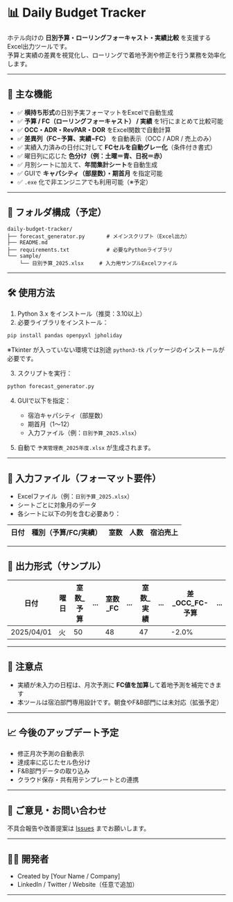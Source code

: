 # 📊 Daily Budget Tracker

ホテル向けの **日別予算・ローリングフォーキャスト・実績比較** を支援するExcel出力ツールです。  
予算と実績の差異を視覚化し、ローリングで着地予測や修正を行う業務を効率化します。

---

## 🚀 主な機能

- ✅ **横持ち形式**の日別予実フォーマットをExcelで自動生成  
- ✅ **予算 / FC（ローリングフォーキャスト） / 実績** を1行にまとめて比較可能  
- ✅ **OCC・ADR・RevPAR・DOR** をExcel関数で自動計算  
- ✅ **差異列（FC−予算、実績−FC）** を自動表示（OCC / ADR / 売上のみ）  
- ✅ 実績入力済みの日付に対して **FCセルを自動グレー化**（条件付き書式）  
- ✅ 曜日列に応じた **色分け（例：土曜＝青、日祝＝赤）**  
- ✅ 月別シートに加えて、**年間集計シート**を自動生成  
- ✅ GUIで **キャパシティ（部屋数）・期首月** を指定可能  
- ✅ `.exe` 化で非エンジニアでも利用可能（※予定）  

---

## 📂 フォルダ構成（予定）

```
daily-budget-tracker/
├── forecast_generator.py       # メインスクリプト（Excel出力）
├── README.md
├── requirements.txt            # 必要なPythonライブラリ
└── sample/
    └── 日別予算_2025.xlsx     # 入力用サンプルExcelファイル
```

---

## 🛠️ 使用方法

1. Python 3.x をインストール（推奨：3.10以上）  
2. 必要ライブラリをインストール：

```bash
pip install pandas openpyxl jpholiday
```
※Tkinter が入っていない環境では別途 `python3-tk` パッケージのインストールが必要です。

3. スクリプトを実行：

```bash
python forecast_generator.py
```

4. GUIで以下を指定：  
   - 宿泊キャパシティ（部屋数）  
   - 期首月（1〜12）  
   - 入力ファイル（例：`日別予算_2025.xlsx`）

5. 自動で `予実管理表_2025年度.xlsx` が生成されます。

---

## 🧮 入力ファイル（フォーマット要件）

- Excelファイル（例：`日別予算_2025.xlsx`）
- シートごとに対象月のデータ
- 各シートに以下の列を含む必要あり：

| 日付 | 種別（予算/FC/実績） | 室数 | 人数 | 宿泊売上 |
|------|----------------------|------|------|------------|

---

## 📅 出力形式（サンプル）

| 日付       | 曜日 | 室数_予算 | ... | 室数_FC | ... | 室数_実績 | ... | 差_OCC_FC-予算 | ... |
|------------|------|------------|-----|----------|-----|------------|-----|------------------|-----|
| 2025/04/01 | 火   | 50         |     | 48       |     | 47         |     | -2.0%            |     |

---

## 📌 注意点

- 実績が未入力の日程は、月次予測に **FC値を加算**して着地予測を補完できます  
- 本ツールは宿泊部門専用設計です。朝食やF&B部門には未対応（拡張予定）

---

## 📈 今後のアップデート予定

- 修正月次予測の自動表示  
- 達成率に応じたセル色分け  
- F&B部門データの取り込み  
- クラウド保存・共有用テンプレートとの連携

---

## 📮 ご意見・お問い合わせ

不具合報告や改善提案は [Issues](https://github.com/yourname/daily-budget-tracker/issues) までお願いします。

---

## 🧑‍💻 開発者

- Created by [Your Name / Company]  
- LinkedIn / Twitter / Website（任意で追加）

---
